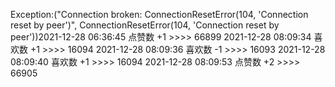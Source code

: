 Exception:("Connection broken: ConnectionResetError(104, 'Connection reset by peer')", ConnectionResetError(104, 'Connection reset by peer'))2021-12-28  06:36:45   点赞数 +1 >>>> 66899
2021-12-28  08:09:34   喜欢数 +1 >>>> 16094
2021-12-28  08:09:36   喜欢数 -1 >>>> 16093
2021-12-28  08:09:40   喜欢数 +1 >>>> 16094
2021-12-28  08:09:53   点赞数 +2 >>>> 66905
